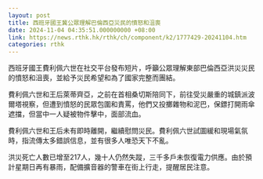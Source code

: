 ```yaml
---
layout: post
title: 西班牙國王冀公眾理解巴倫西亞災民的憤怒和沮喪
date: 2024-11-04 04:35:51.000000000 +08:00
link: https://news.rthk.hk/rthk/ch/component/k2/1777429-20241104.htm
categories: rthk
---
```


西班牙國王費利佩六世在社交平台發布短片，呼籲公眾理解東部巴倫西亞洪災災民的憤怒和沮喪，並給予災民希望和為了國家完整而團結。

費利佩六世和王后萊蒂齊亞，之前在首相桑切斯陪同下，前往受災嚴重的城鎮派波爾塔視察，但遭到憤怒的民眾包圍和責罵，他們又投擲雜物和泥巴，保鏢打開雨傘遮擋，但當中一人疑被物件擊中，面部流血。

費利佩六世和王后未有即時離開，繼續慰問災民。費利佩六世試圖緩和現場氣氛時，指流傳太多錯誤信息，並有很多人唯恐天下不亂。

洪災死亡人數已增至217人，幾十人仍然失蹤，三千多戶未恢復電力供應。由於預計星期日再有暴雨，配備擴音器的警車在街上行走，提醒居民注意。
